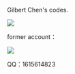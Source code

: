 Gilbert Chen's codes.

![](https://cfrating.baoshuo.dev/rating?username=violetctl39)

former account：

![](https://cfrating.baoshuo.dev/rating?username=hxlakioi)

QQ：1615614823
